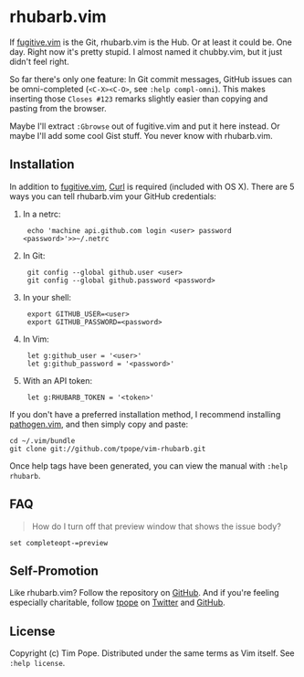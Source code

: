 # rhubarb.vim

If [fugitive.vim][] is the Git, rhubarb.vim is the Hub.  Or at least it
could be.  One day.  Right now it's pretty stupid.  I almost named it
chubby.vim, but it just didn't feel right.

So far there's only one feature:  In Git commit messages, GitHub issues
can be omni-completed (`<C-X><C-O>`, see `:help compl-omni`).  This
makes inserting those `Closes #123` remarks slightly easier than copying
and pasting from the browser.

Maybe I'll extract `:Gbrowse` out of fugitive.vim and put it here
instead.  Or maybe I'll add some cool Gist stuff.  You never know with
rhubarb.vim.

[fugitive.vim]: https://github.com/tpope/vim-fugitive

## Installation

In addition to [fugitive.vim][], [Curl](http://curl.haxx.se/) is
required (included with OS X).  There are 5 ways you can tell
rhubarb.vim your GitHub credentials:

1. In a netrc:

        echo 'machine api.github.com login <user> password <password>'>>~/.netrc

2. In Git:

        git config --global github.user <user>
        git config --global github.password <password>

3. In your shell:

        export GITHUB_USER=<user>
        export GITHUB_PASSWORD=<password>

4. In Vim:

        let g:github_user = '<user>'
        let g:github_password = '<password>'

5. With an API token:

        let g:RHUBARB_TOKEN = '<token>'

If you don't have a preferred installation method, I recommend
installing [pathogen.vim](https://github.com/tpope/vim-pathogen), and
then simply copy and paste:

    cd ~/.vim/bundle
    git clone git://github.com/tpope/vim-rhubarb.git

Once help tags have been generated, you can view the manual with
`:help rhubarb`.

## FAQ

> How do I turn off that preview window that shows the issue body?

    set completeopt-=preview

## Self-Promotion

Like rhubarb.vim? Follow the repository on
[GitHub](https://github.com/tpope/vim-rhubarb).  And if
you're feeling especially charitable, follow [tpope](http://tpo.pe/) on
[Twitter](http://twitter.com/tpope) and
[GitHub](https://github.com/tpope).

## License

Copyright (c) Tim Pope.  Distributed under the same terms as Vim itself.
See `:help license`.
